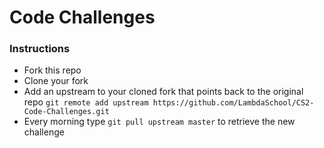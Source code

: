 # Code Challenges

### Instructions

* Fork this repo
* Clone your fork 
* Add an upstream to your cloned fork that points back to the original repo 
    `git remote add upstream https://github.com/LambdaSchool/CS2-Code-Challenges.git`
* Every morning type `git pull upstream master` to retrieve the new challenge
